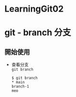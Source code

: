 # LearningGit02

# git - branch 分支
<!--more-->

## 開始使用
- 查看分支  
`git branch`
    ```
    $ git branch
    * main
    branch-1
    meo
    ```
